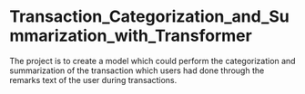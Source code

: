 # Transaction_Categorization_and_Summarization_with_Transformer
The project is to create a model which could perform the categorization and summarization of the transaction which users had done through the remarks text of the user during transactions.
